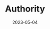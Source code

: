 ---
title: "Authority"
authors: "Jeff VanderMeer"
date: 2023-05-04
star_rating: 1
books/tags:
    - "fiction"
    - "science fiction"
    - "trash"
params:
  series: "Southern Reach Trilogy"
---